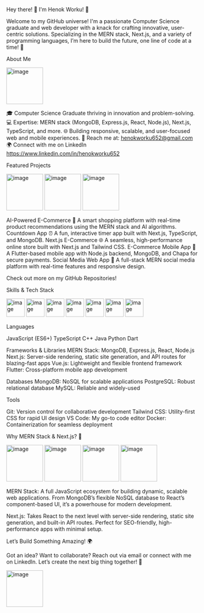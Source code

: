 Hey there! 👋 I'm Henok Worku! 🚀

Welcome to my GitHub universe! I'm a passionate Computer Science graduate and web developer with a knack for crafting innovative, user-centric solutions. Specializing in the MERN stack, Next.js, and a variety of programming languages, I’m here to build the future, one line of code at a time! 🌟




About Me

<img width="96" height="96" alt="image" src="https://github.com/user-attachments/assets/e81004e2-1fd6-4ae7-a45a-1ee1abea1a4e" />


🎓 Computer Science Graduate thriving in innovation and problem-solving.
💻 Expertise: MERN stack (MongoDB, Express.js, React, Node.js), Next.js, TypeScript, and more.
🌐 Building responsive, scalable, and user-focused web and mobile experiences.
📧 Reach me at: henokworku652@gmail.com
🌍 Connect with me on LinkedIn  https://www.linkedin.com/in/henokworku652



Featured Projects

<img width="96" height="96" alt="image" src="https://github.com/user-attachments/assets/f4d5dd4e-c35b-44cc-a884-f3050b477125" />

<img width="96" height="96" alt="image" src="https://github.com/user-attachments/assets/79a76368-2324-48f8-b1a5-b98b9b03a08f" />

<img width="96" height="96" alt="image" src="https://github.com/user-attachments/assets/d13b2ac7-4b1b-4308-90cd-67075a053151" />

AI-Powered E-Commerce 🛒
A smart shopping platform with real-time product recommendations using the MERN stack and AI algorithms.
Countdown App ⏰
A fun, interactive timer app built with Next.js, TypeScript, and MongoDB.
Next.js E-Commerce 🌐
A seamless, high-performance online store built with Next.js and Tailwind CSS.
E-Commerce Mobile App 📱
A Flutter-based mobile app with Node.js backend, MongoDB, and Chapa for secure payments.
Social Media Web App 📲
A full-stack MERN social media platform with real-time features and responsive design.

Check out more on my GitHub Repositories!



Skills & Tech Stack



<img width="48" height="48" alt="image" src="https://github.com/user-attachments/assets/a2ffadd6-a051-4819-a8d4-ad550a7725c6" />


<img width="48" height="48" alt="image" src="https://github.com/user-attachments/assets/913a68ba-4294-44b0-9cea-c51bc4efdd24" />


<img width="48" height="48" alt="image" src="https://github.com/user-attachments/assets/4f915261-1bb4-4201-8381-b1a5f13811ca" />


<img width="48" height="48" alt="image" src="https://github.com/user-attachments/assets/bfbee710-1390-45b6-b14f-ddb1ce96ba2b" />

<img width="48" height="48" alt="image" src="https://github.com/user-attachments/assets/6b0f244f-c3d2-4cf0-a999-37cb8cb9f404" />

<img width="48" height="48" alt="image" src="https://github.com/user-attachments/assets/8bc93e73-3969-48b0-8725-52ff688ccc08" />

<img width="48" height="48" alt="image" src="https://github.com/user-attachments/assets/99ed839f-23e1-4d35-902e-3d5ac5ce9137" />

Languages

JavaScript (ES6+)
TypeScript
C++
Java
Python
Dart

Frameworks & Libraries
MERN Stack: MongoDB, Express.js, React, Node.js
Next.js: Server-side rendering, static site generation, and API routes for blazing-fast apps
Vue.js: Lightweight and flexible frontend framework
Flutter: Cross-platform mobile app development

Databases
MongoDB: NoSQL for scalable applications
PostgreSQL: Robust relational database
MySQL: Reliable and widely-used

Tools

Git: Version control for collaborative development
Tailwind CSS: Utility-first CSS for rapid UI design
VS Code: My go-to code editor
Docker: Containerization for seamless deployment

Why MERN Stack & Next.js? 🚀


<img width="96" height="96" alt="image" src="https://github.com/user-attachments/assets/3eae96a2-8f7c-415b-b674-c953e5723bb4" />

<img width="96" height="96" alt="image" src="https://github.com/user-attachments/assets/5243c504-88be-4194-951f-76c22fdea644" />

<img width="96" height="96" alt="image" src="https://github.com/user-attachments/assets/01c5fa34-ce32-44ff-bb2a-8706dc5b8aae" />

<img width="96" height="96" alt="image" src="https://github.com/user-attachments/assets/77819418-ed3a-4a1e-93db-d920e3dbe689" />


MERN Stack: A full JavaScript ecosystem for building dynamic, scalable web applications. From MongoDB’s flexible NoSQL database to React’s component-based UI, it’s a powerhouse for modern development.

Next.js: Takes React to the next level with server-side rendering, static site generation, and built-in API routes. Perfect for SEO-friendly, high-performance apps with minimal setup.



Let’s Build Something Amazing! 🌍

Got an idea? Want to collaborate? Reach out via email or connect with me on LinkedIn. Let’s create the next big thing together! 🚀

<img width="96" height="96" alt="image" src="https://github.com/user-attachments/assets/657565a5-0d70-408a-8a1f-df21435b414c" />


